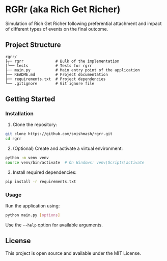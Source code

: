 # RGRr (aka Rich Get Richer)

Simulation of Rich Get Richer following preferential attachment and impact of different types of events on the
final outcome.

## Project Structure

```
rgrr/
├┬─ rgrr              # Bulk of the implementation
|└── tests            # Tests for rgrr
├── main.py           # Main entry point of the application
├── README.md         # Project documentation
├── requirements.txt  # Project dependencies
└── .gitignore        # Git ignore file
```

## Getting Started

### Installation

1. Clone the repository:
```bash
git clone https://github.com/smishmash/rgrr.git
cd rgrr
```

2. (Optional) Create and activate a virtual environment:
```bash
python -m venv venv
source venv/bin/activate  # On Windows: venv\Scripts\activate
```

3. Install required dependencies:
```bash
pip install -r requirements.txt
```

### Usage

Run the application using:

```bash
python main.py [options]
```

Use the `--help` option for available arguments.

## License

This project is open source and available under the MIT License. 
